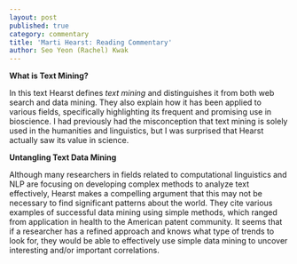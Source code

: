 ```yaml
---
layout: post
published: true
category: commentary
title: 'Marti Hearst: Reading Commentary'
author: Seo Yeon (Rachel) Kwak
---
```

**What is Text Mining?**

In this text Hearst defines _text mining_ and distinguishes it from both web search and data mining. They also explain how it has been applied to various fields, specifically highlighting its frequent and promising use in bioscience. I had previously had the misconception that text mining is solely used in the humanities and linguistics, but I was surprised that Hearst actually saw its value in science. 

**Untangling Text Data Mining**

Although many researchers in fields related to computational linguistics and NLP are focusing on developing complex methods to analyze text effectively, Hearst makes a compelling argument that this may not be necessary to find significant patterns about the world. They cite various examples of successful data mining using simple methods, which ranged from application in health to the American patent community. It seems that if a researcher has a refined approach and knows what type of trends to look for, they would be able to effectively use simple data mining to uncover interesting and/or important correlations.
